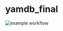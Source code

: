 # yamdb_final

![example workflow](https://github.com/KirillAAbramov/yamdb_final/actions/workflows/yamdb_workflow.yml/badge.svg)
